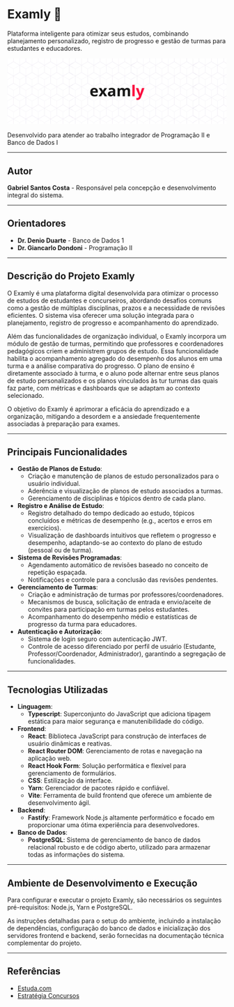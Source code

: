 # Examly 📕

Plataforma inteligente para otimizar seus estudos, combinando planejamento personalizado, registro de progresso e gestão de turmas para estudantes e educadores.

![Logo do Examly](images/examly_banner_git.png)

Desenvolvido para atender ao trabalho integrador de Programação II e Banco de Dados I

-----

## Autor

**Gabriel Santos Costa** - Responsável pela concepção e desenvolvimento integral do sistema.

-----

## Orientadores

  * **Dr. Denio Duarte** - Banco de Dados 1
  * **Dr. Giancarlo Dondoni** - Programação II

-----

## Descrição do Projeto Examly

O Examly é uma plataforma digital desenvolvida para otimizar o processo de estudos de estudantes e concurseiros, abordando desafios comuns como a gestão de múltiplas disciplinas, prazos e a necessidade de revisões eficientes. O sistema visa oferecer uma solução integrada para o planejamento, registro de progresso e acompanhamento do aprendizado.

Além das funcionalidades de organização individual, o Examly incorpora um módulo de gestão de turmas, permitindo que professores e coordenadores pedagógicos criem e administrem grupos de estudo. Essa funcionalidade habilita o acompanhamento agregado do desempenho dos alunos em uma turma e a análise comparativa do progresso. O plano de ensino é diretamente associado à turma, e o aluno pode alternar entre seus planos de estudo personalizados e os planos vinculados às tur turmas das quais faz parte, com métricas e dashboards que se adaptam ao contexto selecionado.

O objetivo do Examly é aprimorar a eficácia do aprendizado e a organização, mitigando a desordem e a ansiedade frequentemente associadas à preparação para exames.

-----

## Principais Funcionalidades

  * **Gestão de Planos de Estudo**:
      * Criação e manutenção de planos de estudo personalizados para o usuário individual.
      * Aderência e visualização de planos de estudo associados a turmas.
      * Gerenciamento de disciplinas e tópicos dentro de cada plano.
  * **Registro e Análise de Estudo**:
      * Registro detalhado do tempo dedicado ao estudo, tópicos concluídos e métricas de desempenho (e.g., acertos e erros em exercícios).
      * Visualização de dashboards intuitivos que refletem o progresso e desempenho, adaptando-se ao contexto do plano de estudo (pessoal ou de turma).
  * **Sistema de Revisões Programadas**:
      * Agendamento automático de revisões baseado no conceito de repetição espaçada.
      * Notificações e controle para a conclusão das revisões pendentes.
  * **Gerenciamento de Turmas**:
      * Criação e administração de turmas por professores/coordenadores.
      * Mecanismos de busca, solicitação de entrada e envio/aceite de convites para participação em turmas pelos estudantes.
      * Acompanhamento do desempenho médio e estatísticas de progresso da turma para educadores.
  * **Autenticação e Autorização**:
      * Sistema de login seguro com autenticação JWT.
      * Controle de acesso diferenciado por perfil de usuário (Estudante, Professor/Coordenador, Administrador), garantindo a segregação de funcionalidades.

-----

## Tecnologias Utilizadas

  * **Linguagem**:
      * **Typescript**: Superconjunto do JavaScript que adiciona tipagem estática para maior segurança e manutenibilidade do código.
  * **Frontend**:
      * **React**: Biblioteca JavaScript para construção de interfaces de usuário dinâmicas e reativas.
      * **React Router DOM**: Gerenciamento de rotas e navegação na aplicação web.
      * **React Hook Form**: Solução performática e flexível para gerenciamento de formulários.
      * **CSS**: Estilização da interface.
      * **Yarn**: Gerenciador de pacotes rápido e confiável.
      * **Vite**: Ferramenta de build frontend que oferece um ambiente de desenvolvimento ágil.
  * **Backend**:
      * **Fastify**: Framework Node.js altamente performático e focado em proporcionar uma ótima experiência para desenvolvedores.
  * **Banco de Dados**:
      * **PostgreSQL**: Sistema de gerenciamento de banco de dados relacional robusto e de código aberto, utilizado para armazenar todas as informações do sistema.

-----

## Ambiente de Desenvolvimento e Execução

Para configurar e executar o projeto Examly, são necessários os seguintes pré-requisitos: Node.js, Yarn e PostgreSQL.

As instruções detalhadas para o setup do ambiente, incluindo a instalação de dependências, configuração do banco de dados e inicialização dos servidores frontend e backend, serão fornecidas na documentação técnica complementar do projeto.

-----

## Referências

  * [Estuda.com](https://app.estuda.com/)
  * [Estratégia Concursos](https://www.estrategiaconcursos.com.br/)
